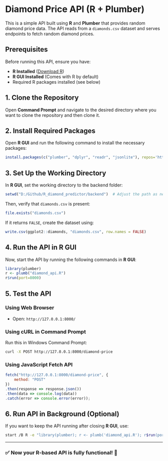 # Diamond Price API (R + Plumber)

This is a simple API built using **R** and **Plumber** that provides random diamond price data. The API reads from a `diamonds.csv` dataset and serves endpoints to fetch random diamond prices.

## **Prerequisites**

Before running this API, ensure you have:
- **R Installed** ([Download R](https://cran.r-project.org/))
- **R GUI Installed** (Comes with R by default)
- Required R packages installed (see below)

## **1. Clone the Repository**

Open **Command Prompt** and navigate to the desired directory where you want to clone the repository and then clone it.

## **2. Install Required Packages**

Open **R GUI** and run the following command to install the necessary packages:

```r
install.packages(c("plumber", "dplyr", "readr", "jsonlite"), repos='http://cran.rstudio.com/')
```

## **3. Set Up the Working Directory**

In **R GUI**, set the working directory to the backend folder:

```r
setwd("D:/Github/R_diamond_predictor/backend")  # Adjust the path as needed
```

Then, verify that `diamonds.csv` is present:

```r
file.exists("diamonds.csv")
```
If it returns `FALSE`, create the dataset using:

```r
write.csv(ggplot2::diamonds, "diamonds.csv", row.names = FALSE)
```

## **4. Run the API in R GUI**

Now, start the API by running the following commands in **R GUI**:

```r
library(plumber)
r <- plumb("diamond_api.R")
r$run(port=8000)
```

## **5. Test the API**

### **Using Web Browser**
- Open: `http://127.0.0.1:8000/`

### **Using cURL in Command Prompt**
Run this in Windows Command Prompt:

```sh
curl -X POST http://127.0.0.1:8000/diamond-price
```

### **Using JavaScript Fetch API**
```js
fetch("http://127.0.0.1:8000/diamond-price", {
    method: "POST"
})
.then(response => response.json())
.then(data => console.log(data))
.catch(error => console.error(error));
```

## **6. Run API in Background (Optional)**
If you want to keep the API running after closing **R GUI**, use:

```sh
start /B R -e "library(plumber); r <- plumb('diamond_api.R'); r$run(port=8000)"
```

---
### ✅ **Now your R-based API is fully functional!** 🚀